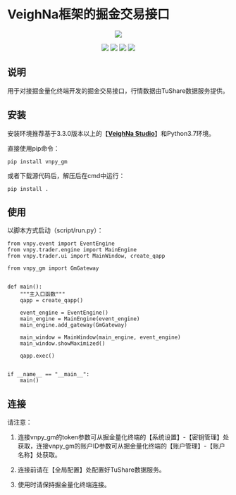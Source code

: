 # VeighNa框架的掘金交易接口

<p align="center">
  <img src ="https://vnpy.oss-cn-shanghai.aliyuncs.com/vnpy-logo.png"/>
</p>

<p align="center">
    <img src ="https://img.shields.io/badge/version-1.0.0-blueviolet.svg"/>
    <img src ="https://img.shields.io/badge/platform-windows|linux|macos-yellow.svg"/>
    <img src ="https://img.shields.io/badge/python-3.7-blue.svg" />
    <img src ="https://img.shields.io/github/license/vnpy/vnpy.svg?color=orange"/>
</p>

## 说明

用于对接掘金量化终端开发的掘金交易接口，行情数据由TuShare数据服务提供。

## 安装

安装环境推荐基于3.3.0版本以上的【[**VeighNa Studio**](https://www.vnpy.com)】和Python3.7环境。

直接使用pip命令：

```
pip install vnpy_gm
```

或者下载源代码后，解压后在cmd中运行：

```
pip install .
```

## 使用

以脚本方式启动（script/run.py）：

```
from vnpy.event import EventEngine
from vnpy.trader.engine import MainEngine
from vnpy.trader.ui import MainWindow, create_qapp

from vnpy_gm import GmGateway


def main():
    """主入口函数"""
    qapp = create_qapp()

    event_engine = EventEngine()
    main_engine = MainEngine(event_engine)
    main_engine.add_gateway(GmGateway)

    main_window = MainWindow(main_engine, event_engine)
    main_window.showMaximized()

    qapp.exec()


if __name__ == "__main__":
    main()
```

## 连接

请注意：

1. 连接vnpy_gm的token参数可从掘金量化终端的【系统设置】-【密钥管理】处获取，连接vnpy_gm的账户ID参数可从掘金量化终端的【账户管理】-【账户名称】处获取。

2. 连接前请在【全局配置】处配置好TuShare数据服务。

3. 使用时请保持掘金量化终端连接。
